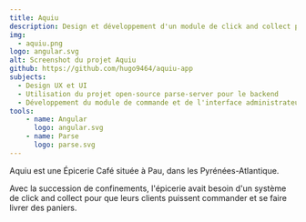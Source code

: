 ```yaml
---
title: Aquiu
description: Design et développement d'un module de click and collect pour l'épicerie café Aquiu à Pau.
img: 
  - aquiu.png
logo: angular.svg
alt: Screenshot du projet Aquiu
github: https://github.com/hugo9464/aquiu-app
subjects:
  - Design UX et UI
  - Utilisation du projet open-source parse-server pour le backend
  - Développement du module de commande et de l'interface administrateur avec AngularJS
tools:
    - name: Angular
      logo: angular.svg
    - name: Parse
      logo: parse.svg
---
```


Aquiu est une Épicerie Café située à Pau, dans les Pyrénées-Atlantique.

Avec la succession de confinements, l'épicerie avait besoin d'un système de click and collect pour que leurs clients puissent commander et se faire livrer des paniers.